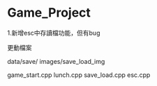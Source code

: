 # Game_Project

1.新增esc中存讀檔功能，但有bug

更動檔案

data/save/
images/save_load_img

game_start.cpp
lunch.cpp
save_load.cpp
esc.cpp
